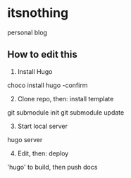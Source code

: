 # itsnothing
personal blog

## How to edit this
1. Install Hugo

  choco install hugo -confirm

2. Clone repo, then: install template
 
  git submodule init 
  git submodule update
  
  
3. Start local server

  hugo server
  
4. Edit, then: deploy

  'hugo' to build, then push docs

